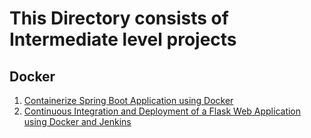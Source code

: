 # This Directory consists of Intermediate level projects

## Docker
1. [Containerize Spring Boot Application using Docker](https://github.com/Pranith1Kumar/Spring-boot-app-repo1/tree/main)
2. [Continuous Integration and Deployment of a Flask Web Application using Docker and Jenkins](https://github.com/Pranith1Kumar/pydojen)
